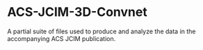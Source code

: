 # ACS-JCIM-3D-Convnet
A partial suite of files used to produce and analyze the data in the accompanying ACS JCIM publication.
